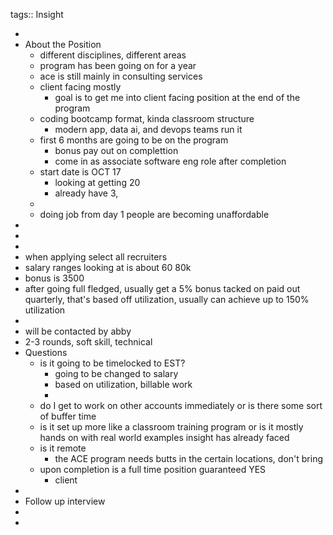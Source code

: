 tags:: Insight

-
- About the Position
	- different disciplines, different areas
	- program has been going on for a year
	- ace is still mainly in consulting services
	- client facing mostly
		- goal is to get me into client facing position at the end of the program
	- coding bootcamp format, kinda classroom structure
		- modern app, data ai, and devops teams run it
	- first 6 months are going to be on the program
		- bonus pay out on complettion
		- come in as associate software eng role after completion
	- start  date is OCT 17
		- looking at getting 20
		- already have 3,
	-
	- doing job from day 1 people are becoming unaffordable
-
-
-
- when applying select all recruiters
- salary ranges looking at is about 60 80k
- bonus is 3500
- after going full fledged, usually get a 5% bonus tacked on paid out quarterly, that's based off utilization, usually can achieve up to 150% utilization
-
- will be contacted by abby
- 2-3 rounds, soft skill, technical
- Questions
	- is it going to be timelocked to EST?
		- going to be changed to salary
		- based on utilization, billable work
		-
	- do I get to work on other accounts immediately or is there some sort of buffer time
	- is it set up more like a classroom training program or is it mostly hands on with real world examples insight has already faced
	- is it remote
		- the ACE program needs butts in the certain locations, don't bring
	- upon completion is a full time position guaranteed YES
		- client
-
- Follow up interview
-
-